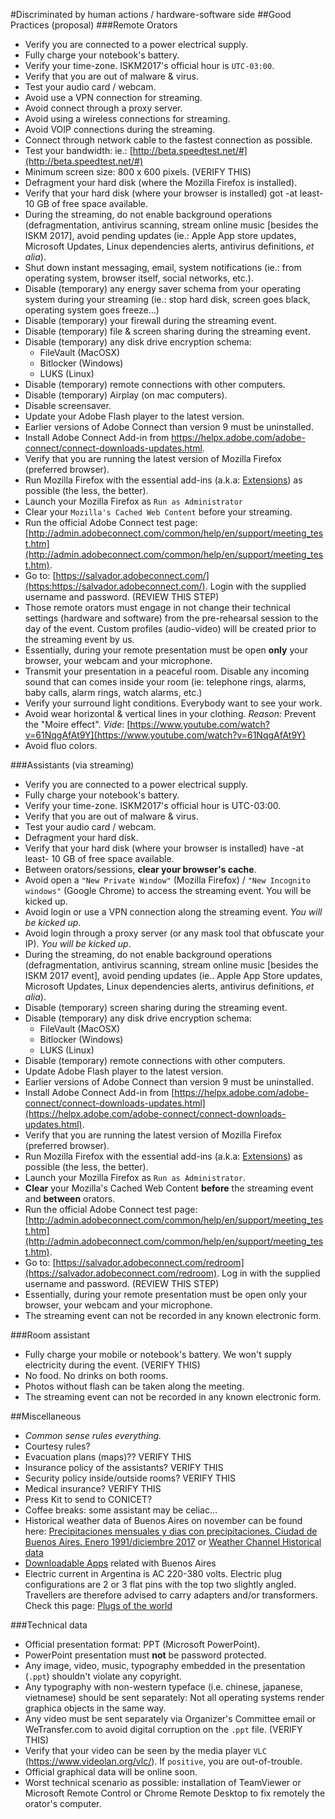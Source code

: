 #Discriminated by human actions / hardware-software side
##Good Practices (proposal)
###Remote Orators
* Verify you are connected to a power electrical supply.
* Fully charge your notebook's battery.
* Verify your time-zone. ISKM2017's official hour is `UTC-03:00`.
* Verify that you are out of malware & virus.
* Test your audio card / webcam.
* Avoid use a VPN connection for streaming.
* Avoid connect through a proxy server.
* Avoid using a wireless connections for streaming.
* Avoid VOIP connections during the streaming.
* Connect through network cable to the fastest connection as possible.
* Test your bandwidth: ie.: [http://beta.speedtest.net/#](http://beta.speedtest.net/#)
* Minimum screen size: 800 x 600 pixels. (VERIFY THIS)
* Defragment your hard disk (where the Mozilla Firefox is installed).
* Verify that your hard disk (where your browser is installed) got -at least- 10 GB of free space available.
* During the streaming, do not enable background operations (defragmentation, antivirus scanning, stream online music [besides the ISKM 2017], avoid pending updates (ie.: Apple App store updates, Microsoft Updates, Linux dependencies alerts, antivirus definitions, _et alia_).
* Shut down instant messaging, email, system notifications (ie.: from operating system, browser itself, social networks, etc.).
* Disable (temporary) any energy saver schema from your operating system during your streaming (ie.: stop hard disk, screen goes black, operating system goes freeze...)
* Disable (temporary) your firewall during the streaming event.
* Disable (temporary) file & screen sharing during the streaming event.
* Disable  (temporary) any disk drive encryption schema:
    - FileVault (MacOSX)
	- Bitlocker (Windows)
	- LUKS (Linux)
* Disable (temporary) remote connections with other computers.
* Disable (temporary) Airplay (on mac computers).
* Disable screensaver.
* Update your Adobe Flash player to the latest version.
* Earlier versions of Adobe Connect than version 9 must be uninstalled.
* Install Adobe Connect Add-in from https://helpx.adobe.com/adobe-connect/connect-downloads-updates.html.
* Verify that you are running the latest version of Mozilla Firefox (preferred browser).
* Run Mozilla Firefox with the essential add-ins (a.k.a: [Extensions](https://addons.mozilla.org/en-US/firefox/extensions/)) as possible (the less, the better).
* Launch your Mozilla Firefox as `Run as Administrator`
* Clear your `Mozilla's Cached Web Content` before your streaming.
* Run the official Adobe Connect test page: [http://admin.adobeconnect.com/common/help/en/support/meeting_test.htm](http://admin.adobeconnect.com/common/help/en/support/meeting_test.htm).
* Go to: [https://salvador.adobeconnect.com/](https:https://salvador.adobeconnect.com/). Login with the supplied username and password. (REVIEW THIS  STEP)
* Those remote orators must engage in not change their technical settings (hardware and software) from the pre-rehearsal session to the day of the event. Custom profiles (audio-video) will be created prior to the streaming event by us.
* Essentially, during your remote presentation must be open **only** your browser, your webcam and your microphone.
* Transmit your presentation in a peaceful room. Disable any incoming sound that can comes inside your room (ie: telephone rings, alarms, baby calls, alarm rings, watch alarms, etc.)
* Verify your surround light conditions. Everybody want to see your work.
* Avoid wear horizontal & vertical lines in your clothing. _Reason:_ Prevent the "Moire effect". _Vide_: [https://www.youtube.com/watch?v=61NqgAfAt9Y](https://www.youtube.com/watch?v=61NqgAfAt9Y)
* Avoid fluo colors.

###Assistants (via streaming)
* Verify you are connected to a power electrical supply.
* Fully charge your notebook's battery.
* Verify your time-zone. ISKM2017's official hour is UTC-03:00.
* Verify that you are out of malware & virus.
* Test your audio card / webcam.
* Defragment your hard disk.
* Verify that your hard disk (where your browser is installed) have -at least- 10 GB of free space available.
* Between orators/sessions, **clear your browser's cache**. 
* Avoid open a `"New Private Window"` (Mozilla Firefox) / `"New Incognito windows"` (Google Chrome) to access the streaming event. You will be kicked up.
* Avoid login or use a VPN connection along the streaming event. _You will be kicked up_.
* Avoid login through a proxy server (or any mask tool that obfuscate your IP). _You will be kicked up_.
* During the streaming, do not enable background operations (defragmentation, antivirus scanning, stream online music [besides the ISKM 2017 event], avoid pending updates (ie.. Apple App Store updates, Microsoft Updates, Linux dependencies alerts, antivirus definitions, _et alia_).
* Disable (temporary) screen sharing during the streaming event.
* Disable (temporary) any disk drive encryption schema:
     - FileVault (MacOSX)
     - Bitlocker (Windows)
     - LUKS (Linux)
* Disable (temporary) remote connections with other computers.
* Update Adobe Flash player to the latest version.
* Earlier versions of Adobe Connect than version 9 must be uninstalled.
* Install Adobe Connect Add-in from [https://helpx.adobe.com/adobe-connect/connect-downloads-updates.html](https://helpx.adobe.com/adobe-connect/connect-downloads-updates.html).
* Verify that you are running the latest version of Mozilla Firefox (preferred browser).
* Run Mozilla Firefox with the essential add-ins (a.k.a: [Extensions](https://addons.mozilla.org/en-US/firefox/extensions/)) as possible (the less, the better).
* Launch your Mozilla Firefox as `Run as Administrator`.
* **Clear** your Mozilla's Cached Web Content **before** the streaming event and **between** orators.
* Run the official Adobe Connect test page: [http://admin.adobeconnect.com/common/help/en/support/meeting_test.htm](http://admin.adobeconnect.com/common/help/en/support/meeting_test.htm).
* Go to: [https://salvador.adobeconnect.com/redroom](https://salvador.adobeconnect.com/redroom). Log in with the supplied username and password. (REVIEW THIS STEP)
* Essentially, during your remote presentation must be open only your browser, your webcam and your microphone.
* The streaming event can not be recorded in any known electronic form.

###Room assistant
* Fully charge your mobile or notebook's battery. We won't supply electricity during the event. (VERIFY THIS)
* No food. No drinks on both rooms.
* Photos without flash can be taken along the meeting.
* The streaming event can not be recorded in any known electronic form.

##Miscellaneous
* _Common sense rules everything._
* Courtesy rules? 
* Evacuation plans (maps)?? VERIFY THIS
* Insurance policy of the assistants? VERIFY THIS
* Security policy inside/outside rooms? VERIFY THIS
* Medical insurance? VERIFY THIS
* Press Kit to send to CONICET?
* Coffee breaks: some assistant may be celiac...
* Historical weather data of Buenos Aires on november can be found here: [Precipitaciones mensuales y dias con precipitaciones. Ciudad de Buenos Aires. Enero 1991/diciembre 2017](https://www.estadisticaciudad.gob.ar/eyc/?p=64793) or [Weather Channel Historical data](https://weather.com/weather/monthly/l/ARBA0009:1:AR)
* [Downloadable Apps](https://turismo.buenosaires.gob.ar/en/article/downloadable-apps) related with Buenos Aires
* Electric current in Argentina is AC 220-380 volts. Electric plug configurations are 2 or 3 flat pins with the top two slightly angled. Travellers are therefore advised to carry adapters and/or transformers. Check this page: [Plugs of the world](http://www.iec.ch/worldplugs/list_bylocation.htm)

###Technical data
* Official presentation format: PPT (Microsoft PowerPoint).
* PowerPoint presentation must **not** be password protected.
* Any image, video, music, typography embedded in the presentation (`.ppt`) shouldn't violate any copyright.
* Any typography with non-western typeface (i.e. chinese, japanese, vietnamese) should be sent separately: Not all operating systems render graphica objects in the same way.
* Any video must be sent separately via Organizer's Committee email or WeTransfer.com to avoid digital corruption on the `.ppt` file. (VERIFY THIS)
* Verify that your video can be seen by the media player `VLC` (https://www.videolan.org/vlc/). If `positive`, you are out-of-trouble.
* Official graphical data will be online soon.
* Worst technical scenario as possible: installation of TeamViewer or Microsoft Remote Control or Chrome Remote Desktop to fix remotely the orator's computer.